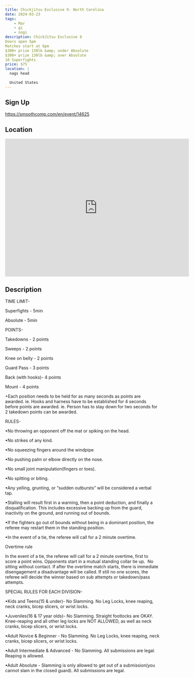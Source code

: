 ```yaml
---
title: Chickjitsu Exclusive 9- North Carolina
date: 2024-03-23
tags:
    - Mar
    - gi 
    - nogi 
description: ChickJitsu Exclusive 8
Doors open 5pm
Matches start at 6pm
$300+ prize 130lb &amp; under Absolute
$300+ prize 130lb &amp; over Absolute
10 Superfights
price: $75
location: |
  nags head
  
  United States
---
```

## Sign Up
https://smoothcomp.com/en/event/14625

## Location
<iframe src="https://www.google.com/maps/embed?pb=!1m18!1m12!1m3!1d12345.6789!2d-75.6489025!3d35.9906371!2m3!1f0!2f0!3f0!3m2!1i1024!2i768!4f13.1!3m3!1m2!1s0x0%3A0x0!2z35.9906371!5e0!3m2!1sen!2sus!4v1234567890" width="600" height="450" style="border:0;" allowfullscreen="" loading="lazy"></iframe>

## Description
TIME LIMIT-


Superfights - 5min


Absolute - 5min


POINTS-


Takedowns - 2 points


Sweeps - 2 points


Knee on belly - 2 points


Guard Pass - 3 points


Back (with hooks)- 4 points


Mount - 4 points


+Each position needs to be held for as many seconds as points are awarded. ie. Hooks and harness have to be established for 4 seconds before points are awarded. ie. Person has to stay down for two seconds for 2 takedown points can be awarded.


RULES-


•No throwing an opponent off the mat or spiking on the head.


•No strikes of any kind.


•No squeezing fingers around the windpipe


•No pushing palm or elbow directly on the nose.


•No small joint manipulation(fingers or toes).


•No spitting or biting.


•Any yelling, grunting, or “sudden outbursts” will be considered a verbal tap.


•Stalling will result first in a warning, then a point deduction, and finally a disqualification. This includes excessive backing up from the guard, inactivity on the ground, and running out of bounds.


•If the fighters go out of bounds without being in a dominant position, the referee may restart them in the standing position.


•In the event of a tie, the referee will call for a 2 minute overtime.


Overtime rule


In the event of a tie, the referee will call for a 2 minute overtime, first to score a point wins. Opponents start in a mutual standing collar tie up.  No sitting without contact. If after the overtime match starts, there is immediate disengagement a disadvantage will be called. If still no one scores, the referee will decide the winner based on sub attempts or takedown/pass attempts.


SPECIAL RULES FOR EACH DIVISION-


•Kids and Teens(15 & under)- No Slamming. No Leg Locks, knee reaping, neck cranks, bicep slicers, or wrist locks.


•Juveniles(16 & 17 year olds)- No Slamming. Straight footlocks are OKAY. Knee-reaping and all other leg locks are NOT ALLOWED, as well as neck cranks, bicep slicers, or wrist locks.


•Adult Novice & Beginner - No Slamming. No Leg Locks, knee reaping, neck cranks, bicep slicers, or wrist locks.


•Adult Intermediate & Advanced - No Slamming. All submissions are legal. Reaping is allowed.


•Adult Absolute - Slamming is only allowed to get out of a submission(you cannot slam in the closed guard). All submissions are legal.